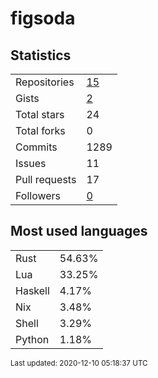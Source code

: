# figsoda


## Statistics

<table>
    <tr>
        <td>Repositories</td>
        <td><a href="https://github.com/figsoda?tab=repositories">15</a></td>
    </tr>
    <tr>
        <td>Gists</td>
        <td><a href="https://gist.github.com/figsoda">2</a></td>
    </tr>
    <tr>
        <td>Total stars</td>
        <td>24</td>
    </tr>
    <tr>
        <td>Total forks</td>
        <td>0</td>
    </tr>
    <tr>
        <td>Commits</td>
        <td>1289</td>
    </tr>
    <tr>
        <td>Issues</td>
        <td>11</td>
    </tr>
    <tr>
        <td>Pull requests</td>
        <td>17</td>
    </tr>
    <tr>
        <td>Followers</td>
        <td><a href="https://github.com/figsoda?tab=followers">0</a></td>
    </tr>
</table>


## Most used languages

<table>
<tr><td>Rust</td><td>54.63%</td></tr>
<tr><td>Lua</td><td>33.25%</td></tr>
<tr><td>Haskell</td><td>4.17%</td></tr>
<tr><td>Nix</td><td>3.48%</td></tr>
<tr><td>Shell</td><td>3.29%</td></tr>
<tr><td>Python</td><td>1.18%</td></tr>
</table>


<sub>Last updated: 2020-12-10 05:18:37 UTC</sub>
